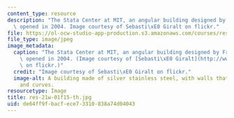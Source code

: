 ```yaml
---
content_type: resource
description: "The Stata Center at MIT, an angular building designed by Frank Gehry,\
  \ opened in 2004. Image courtesy of Sebasti\xE0 Giralt on flickr."
file: https://ol-ocw-studio-app-production.s3.amazonaws.com/courses/res-21w-01-angles-fall-2015/de64ff9fbacfece73310838a74d04043_res-21w-01f15-th.jpg
file_type: image/jpeg
image_metadata:
  caption: "The Stata Center at MIT, an angular building designed by Frank Gehry,\
    \ opened in 2004. (Image courtesy of [Sebasti\xE0 Giralt](http://www.flickr.com/photos/sebastiagiralt/3145900480/)\
    \ on flickr.)"
  credit: "Image courtesy of Sebasti\xE0 Giralt on flickr."
  image-alt: A building made of silver stainless steel, with walls that slope in angles
    and curves.
resourcetype: Image
title: res-21w-01f15-th.jpg
uid: de64ff9f-bacf-ece7-3310-838a74d04043
---
```

